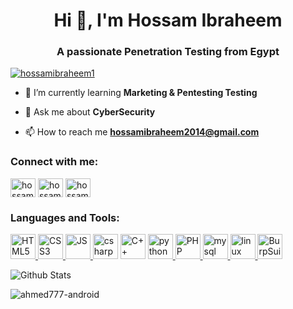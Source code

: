 <h1 align="center">Hi 👋, I'm Hossam Ibraheem</h1>
<h3 align="center">A passionate Penetration Testing from Egypt</h3>

<p align="left"> <a href="https://twitter.com/hossamibraheem1" target="blank"><img src="https://img.shields.io/twitter/follow/hossamibraheem1?logo=twitter&style=for-the-badge" alt="hossamibraheem1" /></a> </p>

- 🌱 I’m currently learning **Marketing & Pentesting Testing**

- 💬 Ask me about **CyberSecurity**

- 📫 How to reach me **hossamibraheem2014@gmail.com**

<h3 align="left">Connect with me:</h3>
<p align="left">
  
  <a href="https://twitter.com/hossamibraheem1" target="blank">
<img align="center" src="https://cdn.jsdelivr.net/npm/simple-icons@3.0.1/icons/twitter.svg" alt="hossamibraheem1" height="30" width="40" /></a>
  <a href="https://linkedin.com/in/hossamibraheem" target="blank">
<img align="center" src="https://cdn.jsdelivr.net/npm/simple-icons@3.0.1/icons/linkedin.svg" alt="hossamibraheem" height="30" width="40" /></a>
  <a href="https://fb.com/hossamibraheem333" target="blank"><img align="center" src="https://cdn.jsdelivr.net/npm/simple-icons@3.0.1/icons/facebook.svg" alt="hossamibraheem333" height="30" width="40" /></a>
</p>

<h3 align="left">Languages and Tools:</h3>
<p align="left">

<a href="https://www.w3schools.com/html/" target="_blank"> 
<img src="https://upload.wikimedia.org/wikipedia/commons/6/61/HTML5_logo_and_wordmark.svg" alt="HTML5" width="40" height="40"/> </a>

<a href="https://www.w3schools.com/css/" target="_blank"> 
<img src="https://upload.wikimedia.org/wikipedia/commons/d/d5/CSS3_logo_and_wordmark.svg" alt="CSS3" width="40" height="40"/> </a>

<a href="https://www.w3schools.com/js/" target="_blank"> 
<img src="https://upload.wikimedia.org/wikipedia/commons/9/99/Unofficial_JavaScript_logo_2.svg" alt="JS" width="40" height="40"/> </a>

<a href="https://www.w3schools.com/cs/" target="_blank">
<img src="https://upload.wikimedia.org/wikipedia/commons/7/7a/C_Sharp_logo.svg" alt="csharp" width="40" height="40"/></a>

<a href="https://www.w3schools.com/cpp/" target="_blank">
<img src="https://upload.wikimedia.org/wikipedia/commons/1/18/ISO_C++_Logo.svg" alt="C++" width="40" height="40"/></a>

<a href="https://www.python.org" target="_blank"> 
<img src="https://upload.wikimedia.org/wikipedia/commons/c/c3/Python-logo-notext.svg" alt="python" width="40" height="40"/> </a>

<a href="https://www.php.net/" target="_blank"> 
<img src="https://upload.wikimedia.org/wikipedia/commons/2/27/PHP-logo.svg" alt="PHP" width="40" height="40"/> </a>

<a href="https://www.mysql.com/" target="_blank">
<img src="https://www.vectorlogo.zone/logos/mysql/mysql-official.svg" alt="mysql" width="40" height="40"/> </a>

<a href="https://www.linux.org/" target="_blank"> 
<img src="https://upload.wikimedia.org/wikipedia/commons/3/35/Tux.svg" alt="linux" width="40" height="40"/> </a>

<a href="https://portswigger.net/burp" target="_blank"> 
<img src="https://ccweb.imgix.net/https%3A%2F%2Fccweb.imgix.net%2Fhttps%253A%252F%252Fd3f1iyfxxz8i1e.cloudfront.net%252Fcourses%252Fcourse_image%252F44943d3709b4.jpg%3Fauto%3Dformat%26cs%3Dstrip%26fit%3D%26h%3D710%26ixlib%3Dphp-3.3.0%26w%3D400%26s%3Dc2d419660e0e4a5d859534f83dd71445?auto=format&ixlib=php-3.3.0&s=4ae8c8d29ca07d63258a7df93e7954fd" alt="BurpSuite" width="40" height="40"/> </a>

</p>

![Github Stats](https://github-readme-stats.vercel.app/api?username=hossamibraheem333&count_private=true&show_icons=true&include_all_commits=true&theme=light)

<p><img align="center" src="https://github-readme-stats.vercel.app/api/top-langs?username=hossamibraheem333&show_icons=true&locale=en&layout=compact" alt="ahmed777-android" /></p>
